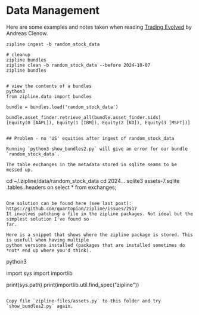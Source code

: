 # Data Management

Here are some examples and notes taken when reading [Trading Evolved](https://www.clenow.com/books)
by Andreas Clenow.

```
zipline ingest -b random_stock_data

# cleanup
zipline bundles
zipline clean -b random_stock_data --before 2024-10-07
zipline bundles


# view the contents of a bundles
python3
from zipline.data import bundles

bundle = bundles.load('random_stock_data')

bundle.asset_finder.retrieve_all(bundle.asset_finder.sids)
[Equity(0 [AAPL]), Equity(1 [IBM]), Equity(2 [KO]), Equity(3 [MSFT])]


## Problem - no 'US' equities after ingest of random_stock_data

Running `python3 show_bundles2.py` will give an error for our bundle `random_stock_data`.

The table exchanges in the metadata stored in sqlite seams to be messed up.

```
cd ~/.zipline/data/random_stock_data
cd 2024...
sqlite3 assets-7.sqlite
.tables
.headers on
select * from exchanges;
```

One solution can be found here (see last post): https://github.com/quantopian/zipline/issues/2517
It involves patching a file in the zipline packages. Not ideal but the simplest solution I've found so
far.

Here is a snippet that shows where the zipline package is stored. This is usefull when having multiple
python versions installed (packages that are installed sometimes do *not* end up where you'd think).

```
python3

import sys
import importlib

print(sys.path)
print(importlib.util.find_spec("zipline"))
```

Copy file `zipline-files/assets.py` to this folder and try `show_bundles2.py` again.
